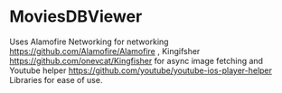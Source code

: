 # MoviesDBViewer

Uses Alamofire  Networking for networking https://github.com/Alamofire/Alamofire ,
Kingifsher https://github.com/onevcat/Kingfisher for async image fetching and 
Youtube helper https://github.com/youtube/youtube-ios-player-helper
Libraries for ease of use.
